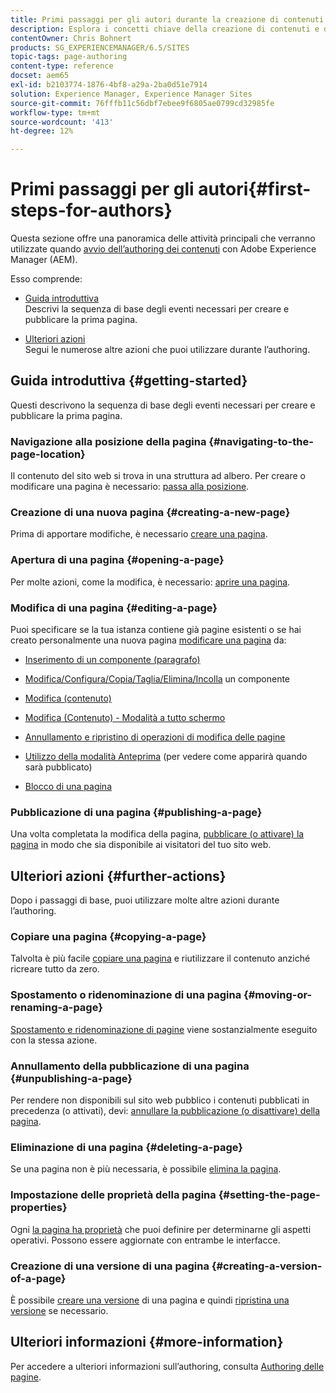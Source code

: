 ```yaml
---
title: Primi passaggi per gli autori durante la creazione di contenuti in AEM
description: Esplora i concetti chiave della creazione di contenuti e dell’authoring in AEM 6.5. Troverai anche informazioni sull’utilizzo di tag, modelli e altre funzioni della pagina.
contentOwner: Chris Bohnert
products: SG_EXPERIENCEMANAGER/6.5/SITES
topic-tags: page-authoring
content-type: reference
docset: aem65
exl-id: b2103774-1876-4bf8-a29a-2ba0d51e7914
solution: Experience Manager, Experience Manager Sites
source-git-commit: 76fffb11c56dbf7ebee9f6805ae0799cd32985fe
workflow-type: tm+mt
source-wordcount: '413'
ht-degree: 12%

---
```



# Primi passaggi per gli autori{#first-steps-for-authors}

Questa sezione offre una panoramica delle attività principali che verranno utilizzate quando [avvio dell’authoring dei contenuti](/help/sites-authoring/author.md#concept-of-authoring-and-publishing) con Adobe Experience Manager (AEM).

Esso comprende:

* [Guida introduttiva](#getting-started)\
  Descrivi la sequenza di base degli eventi necessari per creare e pubblicare la prima pagina.

* [Ulteriori azioni](#further-actions)\
  Segui le numerose altre azioni che puoi utilizzare durante l’authoring.

## Guida introduttiva {#getting-started}

Questi descrivono la sequenza di base degli eventi necessari per creare e pubblicare la prima pagina.

### Navigazione alla posizione della pagina {#navigating-to-the-page-location}

Il contenuto del sito web si trova in una struttura ad albero. Per creare o modificare una pagina è necessario: [passa alla posizione](/help/sites-authoring/basic-handling.md#viewing-and-selecting-resources).

### Creazione di una nuova pagina {#creating-a-new-page}

Prima di apportare modifiche, è necessario [creare una pagina](/help/sites-authoring/managing-pages.md#creating-a-new-page).

### Apertura di una pagina {#opening-a-page}

Per molte azioni, come la modifica, è necessario: [aprire una pagina](/help/sites-authoring/managing-pages.md#opening-a-page-for-editing).

### Modifica di una pagina {#editing-a-page}

Puoi specificare se la tua istanza contiene già pagine esistenti o se hai creato personalmente una nuova pagina [modificare una pagina](/help/sites-authoring/editing-content.md) da:

* [Inserimento di un componente (paragrafo)](/help/sites-authoring/editing-content.md#inserting-a-component)
* [Modifica/Configura/Copia/Taglia/Elimina/Incolla](/help/sites-authoring/editing-content.md#edit-configure-copy-cut-delete-paste) un componente
* [Modifica (contenuto)](/help/sites-authoring/editing-content.md#edit-content)
* [Modifica (Contenuto) - Modalità a tutto schermo](/help/sites-authoring/editing-content.md#edit-content-full-screen-mode)

* [Annullamento e ripristino di operazioni di modifica delle pagine](/help/sites-authoring/editing-content.md#undoing-and-redoing-page-edits)
* [Utilizzo della modalità Anteprima](/help/sites-authoring/editing-content.md#preview-mode) (per vedere come apparirà quando sarà pubblicato)
* [Blocco di una pagina  ](/help/sites-authoring/editing-content.md#locking-a-page)

### Pubblicazione di una pagina {#publishing-a-page}

Una volta completata la modifica della pagina, [pubblicare (o attivare) la pagina](/help/sites-authoring/publishing-pages.md#main-pars-title-10) in modo che sia disponibile ai visitatori del tuo sito web.

## Ulteriori azioni {#further-actions}

Dopo i passaggi di base, puoi utilizzare molte altre azioni durante l’authoring.

### Copiare una pagina {#copying-a-page}

Talvolta è più facile [copiare una pagina](/help/sites-authoring/managing-pages.md#copying-and-pasting-a-page) e riutilizzare il contenuto anziché ricreare tutto da zero.

### Spostamento o ridenominazione di una pagina {#moving-or-renaming-a-page}

[Spostamento e ridenominazione di pagine](/help/sites-authoring/managing-pages.md#moving-or-renaming-a-page) viene sostanzialmente eseguito con la stessa azione.

### Annullamento della pubblicazione di una pagina {#unpublishing-a-page}

Per rendere non disponibili sul sito web pubblico i contenuti pubblicati in precedenza (o attivati), devi: [annullare la pubblicazione (o disattivare) della pagina](/help/sites-authoring/publishing-pages.md#main-pars-title-5).

### Eliminazione di una pagina {#deleting-a-page}

Se una pagina non è più necessaria, è possibile [elimina la pagina](/help/sites-authoring/managing-pages.md#deleting-a-page).

### Impostazione delle proprietà della pagina {#setting-the-page-properties}

Ogni [la pagina ha proprietà](/help/sites-authoring/editing-page-properties.md) che puoi definire per determinarne gli aspetti operativi. Possono essere aggiornate con entrambe le interfacce.

### Creazione di una versione di una pagina {#creating-a-version-of-a-page}

È possibile [creare una versione](/help/sites-authoring/working-with-page-versions.md#creating-a-new-version) di una pagina e quindi [ripristina una versione](/help/sites-authoring/working-with-page-versions.md#reverting-to-a-page-version) se necessario.

## Ulteriori informazioni {#more-information}

Per accedere a ulteriori informazioni sull’authoring, consulta [Authoring delle pagine](/help/sites-authoring/page-authoring.md).
